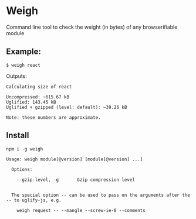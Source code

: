 # Weigh

Command line tool to check the weight (in bytes) of any browserifiable module

## Example:
```
$ weigh react
```
Outputs:
```
Calculating size of react

Uncompressed: ~615.67 kB
Uglified: 143.45 kB
Uglified + gzipped (level: default): ~39.26 kB

Note: these numbers are approximate.
```

## Install

```
npm i -g weigh
````


```
Usage: weigh module[@version] [module[@version] ...]

  Options:

    --gzip-level, -g       Gzip compression level


  The special option -- can be used to pass on the arguments after the -- to uglify-js, e.g.

    weigh request -- --mangle --screw-ie-8 --comments
```
